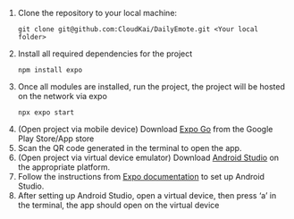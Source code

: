 1. Clone the repository to your local machine:
   ```
   git clone git@github.com:CloudKai/DailyEmote.git <Your local folder>
   ```
2. Install all required dependencies for the project
   ```
   npm install expo
   ```
3. Once all modules are installed, run the project, the project will be hosted on the network via expo
   ```
   npx expo start
   ```
4. (Open project via mobile device) Download [Expo Go](https://expo.dev/go) from the Google Play Store/App store
5. Scan the QR code generated in the terminal to open the app. 
6. (Open project via virtual device emulator) Download [Android Studio](https://developer.android.com/studio) on the appropriate platform.
7. Follow the instructions from [Expo documentation](https://docs.expo.dev/get-started/set-up-your-environment/?platform=android&device=simulated&mode=development-build&buildEnv=local) to set up Android Studio.
8. After setting up Android Studio, open a virtual device, then press ‘a’ in the terminal, the app should open on the virtual device
